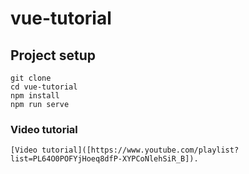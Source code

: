 # vue-tutorial

## Project setup
```
git clone 
cd vue-tutorial
npm install
npm run serve
```

### Video tutorial
```
[Video tutorial]([https://www.youtube.com/playlist?list=PL64O0POFYjHoeq8dfP-XYPCoNlehSiR_B]).
```


